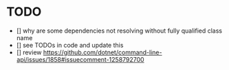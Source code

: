 # TODO

- [] why are some dependencies not resolving without fully qualified class name
- [] see TODOs in code and update this
- [] review https://github.com/dotnet/command-line-api/issues/1858#issuecomment-1258792700